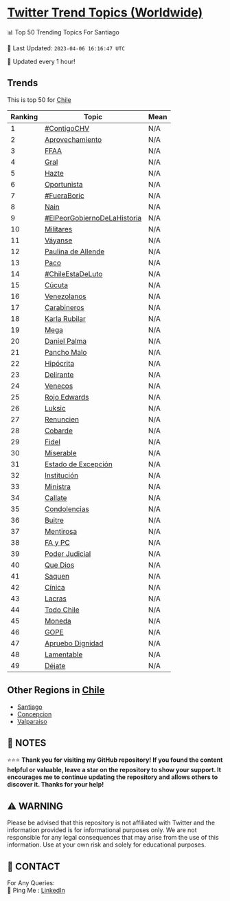 [Twitter Trend Topics (Worldwide)](https://github.com/ErcinDedeoglu/Twitter-Trend-Topics)
==========


📊 Top 50 Trending Topics For Santiago

📆 Last Updated: `2023-04-06 16:16:47 UTC`

🔧 Updated every 1 hour!


## Trends

This is top 50 for [Chile](</Chile>)

| Ranking | Topic | Mean |
| ------- | ------------ | ------------ |
| 1 | [#ContigoCHV](http://twitter.com/search?q=%23ContigoCHV) | N/A |
| 2 | [Aprovechamiento](http://twitter.com/search?q=Aprovechamiento) | N/A |
| 3 | [FFAA](http://twitter.com/search?q=FFAA) | N/A |
| 4 | [Gral](http://twitter.com/search?q=Gral) | N/A |
| 5 | [Hazte](http://twitter.com/search?q=Hazte) | N/A |
| 6 | [Oportunista](http://twitter.com/search?q=Oportunista) | N/A |
| 7 | [#FueraBoric](http://twitter.com/search?q=%23FueraBoric) | N/A |
| 8 | [Nain](http://twitter.com/search?q=Nain) | N/A |
| 9 | [#ElPeorGobiernoDeLaHistoria](http://twitter.com/search?q=%23ElPeorGobiernoDeLaHistoria) | N/A |
| 10 | [Militares](http://twitter.com/search?q=Militares) | N/A |
| 11 | [Váyanse](http://twitter.com/search?q=V%c3%a1yanse) | N/A |
| 12 | [Paulina de Allende](http://twitter.com/search?q=Paulina+de+Allende) | N/A |
| 13 | [Paco](http://twitter.com/search?q=Paco) | N/A |
| 14 | [#ChileEstaDeLuto](http://twitter.com/search?q=%23ChileEstaDeLuto) | N/A |
| 15 | [Cúcuta](http://twitter.com/search?q=C%c3%bacuta) | N/A |
| 16 | [Venezolanos](http://twitter.com/search?q=Venezolanos) | N/A |
| 17 | [Carabineros](http://twitter.com/search?q=Carabineros) | N/A |
| 18 | [Karla Rubilar](http://twitter.com/search?q=Karla+Rubilar) | N/A |
| 19 | [Mega](http://twitter.com/search?q=Mega) | N/A |
| 20 | [Daniel Palma](http://twitter.com/search?q=Daniel+Palma) | N/A |
| 21 | [Pancho Malo](http://twitter.com/search?q=Pancho+Malo) | N/A |
| 22 | [Hipócrita](http://twitter.com/search?q=Hip%c3%b3crita) | N/A |
| 23 | [Delirante](http://twitter.com/search?q=Delirante) | N/A |
| 24 | [Venecos](http://twitter.com/search?q=Venecos) | N/A |
| 25 | [Rojo Edwards](http://twitter.com/search?q=Rojo+Edwards) | N/A |
| 26 | [Luksic](http://twitter.com/search?q=Luksic) | N/A |
| 27 | [Renuncien](http://twitter.com/search?q=Renuncien) | N/A |
| 28 | [Cobarde](http://twitter.com/search?q=Cobarde) | N/A |
| 29 | [Fidel](http://twitter.com/search?q=Fidel) | N/A |
| 30 | [Miserable](http://twitter.com/search?q=Miserable) | N/A |
| 31 | [Estado de Excepción](http://twitter.com/search?q=Estado+de+Excepci%c3%b3n) | N/A |
| 32 | [Institución](http://twitter.com/search?q=Instituci%c3%b3n) | N/A |
| 33 | [Ministra](http://twitter.com/search?q=Ministra) | N/A |
| 34 | [Callate](http://twitter.com/search?q=Callate) | N/A |
| 35 | [Condolencias](http://twitter.com/search?q=Condolencias) | N/A |
| 36 | [Buitre](http://twitter.com/search?q=Buitre) | N/A |
| 37 | [Mentirosa](http://twitter.com/search?q=Mentirosa) | N/A |
| 38 | [FA y PC](http://twitter.com/search?q=FA+y+PC) | N/A |
| 39 | [Poder Judicial](http://twitter.com/search?q=Poder+Judicial) | N/A |
| 40 | [Que Dios](http://twitter.com/search?q=Que+Dios) | N/A |
| 41 | [Saquen](http://twitter.com/search?q=Saquen) | N/A |
| 42 | [Cínica](http://twitter.com/search?q=C%c3%adnica) | N/A |
| 43 | [Lacras](http://twitter.com/search?q=Lacras) | N/A |
| 44 | [Todo Chile](http://twitter.com/search?q=Todo+Chile) | N/A |
| 45 | [Moneda](http://twitter.com/search?q=Moneda) | N/A |
| 46 | [GOPE](http://twitter.com/search?q=GOPE) | N/A |
| 47 | [Apruebo Dignidad](http://twitter.com/search?q=Apruebo+Dignidad) | N/A |
| 48 | [Lamentable](http://twitter.com/search?q=Lamentable) | N/A |
| 49 | [Déjate](http://twitter.com/search?q=D%c3%a9jate) | N/A |



## Other Regions in [Chile](</Chile>)

* [Santiago](</Chile/Santiago.md>)
* [Concepcion](</Chile/Concepcion.md>)
* [Valparaiso](</Chile/Valparaiso.md>)



## 📝 NOTES

⭐⭐⭐ **Thank you for visiting my GitHub repository! If you found the content helpful or valuable, leave a star on the repository to show your support. It encourages me to continue updating the repository and allows others to discover it. Thanks for your help!**


## ⚠️ WARNING

Please be advised that this repository is not affiliated with Twitter and the information provided is for informational purposes only. We are not responsible for any legal consequences that may arise from the use of this information. Use at your own risk and solely for educational purposes.


## 📨 CONTACT

 For Any Queries:  
            🏓 Ping Me : [LinkedIn](https://www.linkedin.com/in/ercindedeoglu/)
